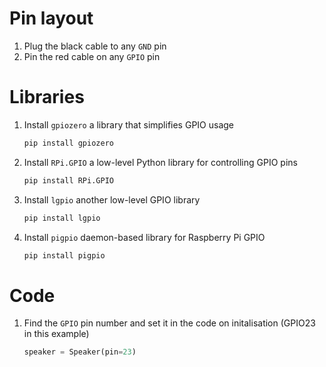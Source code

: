 # Pin layout
1.  Plug the black cable to any `GND` pin
2.  Pin the red cable on any `GPIO` pin

# Libraries
1. Install `gpiozero` a library that simplifies GPIO usage
    ```bash
    pip install gpiozero
    ```

2. Install `RPi.GPIO` a low-level Python library for controlling GPIO pins
    ```bash
    pip install RPi.GPIO
    ```

3. Install `lgpio` another low-level GPIO library
    ```bash
    pip install lgpio
    ```

4. Install `pigpio` daemon-based library for Raspberry Pi GPIO
    ```bash
    pip install pigpio
    ```

# Code
1. Find the `GPIO` pin number and set it in the code on initalisation (GPIO23 in this example)
    ```python
    speaker = Speaker(pin=23)
    ```